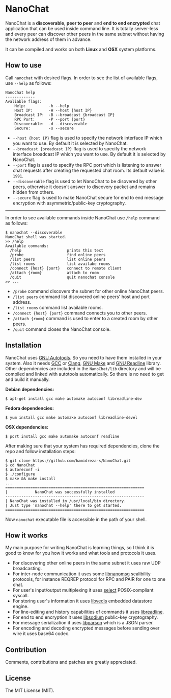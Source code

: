 NanoChat
=====

NanoChat is a **discoverable**, **peer to peer** and **end to end encrypted** chat application
that can be used inside command line. It is totally server-less
and every peer can discover other peers in the same subnet without having the network address
of them in advance.

It can be compiled and works on both **Linux** and **OSX** system platforms.

How to use
-----

Call `nanochat` with desired flags. In order to see the list of available flags,
use `--help` as follows:

```
NanoChat help
-------------
Avaliable flags:
    Help:          -h --help
    Host IP:       -H --host {host IP}
    Broadcast IP:  -B --broadcast {broadcast IP}
    RPC Port:      -P --port {port}
    Discoverable:  -d --discoverable
    Secure:        -s --secure
```

- `--host {host IP}` flag is used to specify the network interface IP which you want to use. By default
it is selected by NanoChat.
- `--broadcast {broadcast IP}` flag is used to specify the network interface broadcast IP
which you want to use. By default it is selected by NanoChat.
- `--port` flag is used to specify the RPC port which is listening to answer chat requests after creating
the requested chat room. Its default value is `1991`.
- `--discoverable` flag is used to let NanoChat to be disovered by other peers, otherwise it doesn't
answer to discovery packet and remains hidden from others.
- `--secure` flag is used to make NanoChat secure for end to end message encryption with
asymmetric/public-key cryptography.

-----

In order to see available commands inside NanoChat use `/help` command as follows:

```shell
$ nanochat --discoverable
NanoChat shell was started.
>> /help
Available commands:
  /help                    prints this text
  /probe                   find online peers
  /list peers              list online peers
  /list rooms              list availabe rooms
  /connect {host} {port}   connect to remote client
  /attach {room}           attach to room
  /quit                    quit nanochat console
>> ...
```

- `/probe` command discovers the subnet for other online NanoChat peers.
- `/list peers` command list discovered online peers' host and port address.
- `/list rooms` command list available rooms.
- `/connect {host} {port}` command connects you to other peers.
- `/attach {room}` command is used to enter to a created room by other peers.
- `/quit` command closes the NanoChat console.

Installation
-----

NanoChat uses [GNU Autotools](https://en.wikipedia.org/wiki/GNU_Build_System). So you need to have them installed in
your system. Also it needs [GCC](https://en.wikipedia.org/wiki/GNU_Compiler_Collection)
or [Clang](https://en.wikipedia.org/wiki/Clang),
[GNU Make](https://www.google.co.uk/?ion=1&espv=2#q=gnu%20make) and
[GNU Readline](https://en.wikipedia.org/wiki/GNU_Readline) library.
Other dependencies are included in the `NanoChat/lib` directory and will be compiled and linked
with autotools automatically. So there is no need to get and build it manually.

**Debian dependencies:**
```
$ apt-get install gcc make automake autoconf libreadline-dev
```

**Fedora dependencies:**
```
$ yum install gcc make automake autoconf libreadline-devel
```

**OSX dependencies:**
```
$ port install gcc make automake autoconf readline
```

After making sure that your system has required dependencies, clone the repo and follow installation steps:

```
$ git clone https://github.com/hamidreza-s/NanoChat.git
$ cd NanoChat
$ autoreconf -i
$ ./configure
$ make && make install
...
=============================================================
|            NanoChat was successfully installed 
-------------------------------------------------------------
| NanoChat was installed in /usr/local/bin directory. 
| Just type 'nanochat --help' there to get started.
=============================================================
```

Now `nanochat` executable file is accessible in the path of your shell.

How it works
-----

My main purpose for writing NanoChat is learning things, so I think it is
good to know for you how it works and what tools and protocols it uses.

- For discovering other online peers in the same subnet it uses raw UDP broadcasting.
- For inter-node communication it uses some [libnanomsg](http://nanomsg.org) scalibility protocols,
for instance REQREP protocol for RPC and PAIR for one to one chat.
- For user's input/output multiplexing it uses [select](https://en.wikipedia.org/wiki/Select_(Unix))
POSIX-compliant syscall.
- For storing user's information it uses [libvedis](https://vedis.symisc.net) embedded datastore engine.
- For line-editing and history capabilities of commands it
uses [libreadline](https://en.wikipedia.org/wiki/GNU_Readline).
- For end to end encryption it uses [libsodium](https://github.com/jedisct1/libsodium) public-key cryptography.
- For message serialization it uses [libparson](https://github.com/kgabis/parson) which is a JSON parser.
- For encoding and decoding encrypted messages before sending over wire it uses base64 codec.

Contribution
-----

Comments, contributions and patches are greatly appreciated.

License
-----
The MIT License (MIT).
